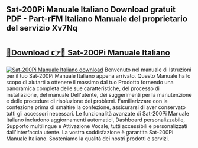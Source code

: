 ## Sat-200Pi Manuale Italiano Download gratuit PDF - Part-rFM Italiano Manuale del proprietario del servizio Xv7Nq

# <h2><a href="http://dfden4.blite.top/?on=Sat-200Pi+Manuale+Italiano">🔗Download 👉🔴 Sat-200Pi Manuale Italiano</a></h2>

[![Sat-200Pi Manuale Italiano download](https://i.imgur.com/lujVjoI.png)](http://dfden4.blite.top/?on=Sat-200Pi+Manuale+Italiano)
Benvenuto nel manuale di Istruzioni per il tuo Sat-200Pi Manuale Italiano appena arrivato. Questo Manuale ha lo scopo di aiutarti a ottenere il massimo dal tuo Prodotto fornendo una panoramica completa delle sue caratteristiche, del processo di installazione, del manuale Dell'utente, dei suggerimenti per la manutenzione e delle procedure di risoluzione dei problemi. Familiarizzare con la confezione prima di smaltire la confezione, assicurarsi di aver conservato tutti gli accessori necessari. Le funzionalità avanzate di Sat-200Pi Manuale Italiano includono aggiornamenti automatici, Dashboard personalizzabile, Supporto multilingue e Attivazione Vocale, tutti accessibili e personalizzati dall'interfaccia utente. La vostra soddisfazione è garantita Sat-200Pi Manuale Italiano. Sosteniamo la qualità dei nostri prodotti e servizi.
